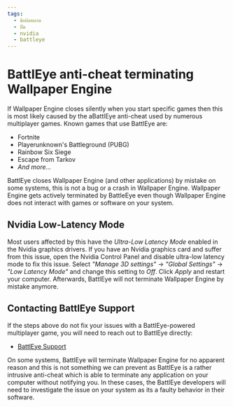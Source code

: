 ```yaml
---
tags:
  - ข้อผิดพลาด
  - ปิด
  - nvidia
  - battleye
---
```


# BattlEye anti-cheat terminating Wallpaper Engine
If Wallpaper Engine closes silently when you start specific games then this is most likely caused by the aBattlEye anti-cheat used by numerous multiplayer games. Known games that use BattlEye are:

* Fortnite
* Playerunknown's Battleground (PUBG)
* Rainbow Six Siege
* Escape from Tarkov
* *And more...*

BattlEye closes Wallpaper Engine (and other applications) by mistake on some systems, this is not a bug or a crash in Wallpaper Engine. Wallpaper Engine gets actively terminated by BattleEye even though Wallpaper Engine does not interact with games or software on your system.

## Nvidia Low-Latency Mode
Most users affected by this have the *Ultra-Low Latency Mode* enabled in the Nvidia graphics drivers. If you have an Nvidia graphics card and suffer from this issue, open the Nvidia Control Panel and disable ultra-low latency mode to fix this issue. Select *"Manage 3D settings"* -> *"Global Settings"* -> *"Low Latency Mode"* and change this setting to *Off*. Click *Apply* and restart your computer. Afterwards, BattlEye will not terminate Wallpaper Engine by mistake anymore.

## Contacting BattlEye Support
If the steps above do not fix your issues with a BattlEye-powered multiplayer game, you will need to reach out to BattlEye directly:

* [BattlEye Support](https://www.battleye.com/contact/)

On some systems, BattlEye will terminate Wallpaper Engine for no apparent reason and this is not something we can prevent as BattlEye is a rather intrusive anti-cheat which is able to terminate any application on your computer without notifying you. In these cases, the BattlEye developers will need to investigate the issue on your system as its a faulty behavior in their software.